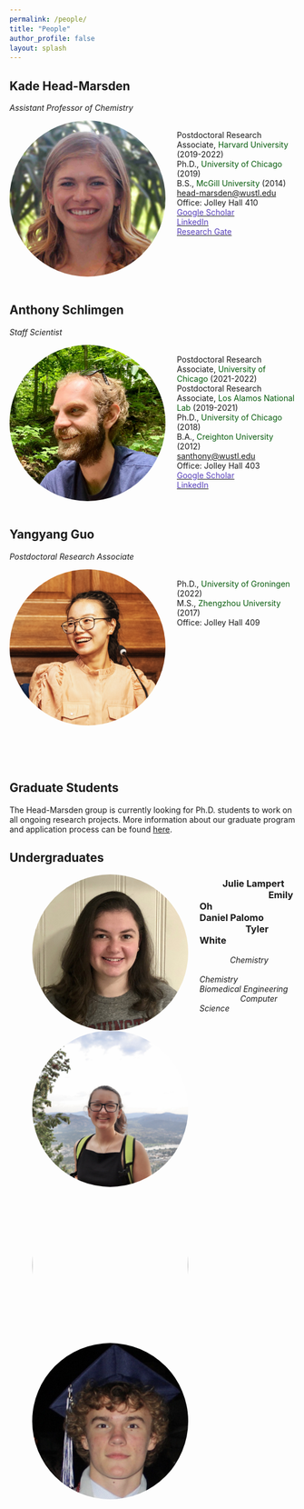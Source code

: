```yaml
---
permalink: /people/
title: "People"
author_profile: false
layout: splash
---
```

  


## Kade Head-Marsden  
*Assistant Professor of Chemistry*

<div class="column selected-category-label small-7 medium-9">
   <div id="image" class="label-image"> <img src="/assets/images/KHM.jpg" style = "object-fit: cover;                                 
  width: 275px;
  height: 275px;
  object-position: center 40%;
  float:left; border-radius:50%; margin: 0px 20px 0px 0px;"></div>
   <div id="category" class="label-category">
     <br> Postdoctoral Research Associate, <span style="color: #075c0d;">Harvard University</span> (2019-2022)  
     <br> Ph.D., <span style="color: #075c0d;">University of Chicago</span> (2019)  
     <br> B.S., <span style="color: #075c0d;">McGill University</span> (2014)  
     <br> <a href = "mailto: head-marsden@wustl.edu">head-marsden@wustl.edu</a>
     <br> Office: Jolley Hall 410 
     <br> <a href = "https://scholar.google.com/citations?user=b-ICXpQAAAAJ&hl=en"> <span style="color: #563fbaff;">Google Scholar</span> </a> 
     <br> <a href = "https://www.linkedin.com/in/kheadmarsden/"> <span style="color: #563fbaff;">LinkedIn</span> </a>  
     <br> <a href = "https://www.researchgate.net/profile/Kade-Head-Marsden"> <span style="color: #563fbaff;">Research Gate</span> </a> 
     </div>
</div>

<br />

## Anthony Schlimgen
*Staff Scientist*

<div class="column selected-category-label small-7 medium-9">
   <div id="image" class="label-image"> <img src="/assets/images/AWS.jpeg" style = "object-fit: cover;
  width: 275px;
  height: 275px;
  object-position: center 30%;
  float:left; border-radius:50%; margin: 0px 20px 0px 0px;">  </div>
   <div id="category" class="label-category">
     <br> Postdoctoral Research Associate, <span style="color: #075c0d;">University of Chicago</span> (2021-2022) 
     <br> Postdoctoral Research Associate, <span style="color: #075c0d;">Los Alamos National Lab</span> (2019-2021)
     <br> Ph.D., <span style="color: #075c0d;">University of Chicago</span> (2018) 
     <br> B.A., <span style="color: #075c0d;">Creighton University</span> (2012)  
     <br> <a href = "mailto: santhony@wustl.edu">santhony@wustl.edu</a>  
     <br> Office: Jolley Hall 403
     <br> <a href = "https://scholar.google.com/citations?user=FNTA_00AAAAJ&hl=en&oi=sra"> <span style="color: #563fbaff;">Google Scholar</span> </a> 
     <br> <a href = "https://www.linkedin.com/in/anthony-schlimgen-477649152/"> <span style="color: #563fbaff;">LinkedIn</span> </a>  
     </div>
</div>

<br />

## Yangyang Guo
*Postdoctoral Research Associate*

<div class="column selected-category-label small-7 medium-9">
   <div id="image" class="label-image"> <img src="/assets/images/YG.png" style = "object-fit: cover;
  width: 275px;
  height: 275px;
  object-position: center 30%;
  float:left; border-radius:50%; margin: 0px 20px 0px 0px;">  </div>
   <div id="category" class="label-category">
     <br> Ph.D., <span style="color: #075c0d;">University of Groningen</span> (2022) 
     <br> M.S., <span style="color: #075c0d;">Zhengzhou University</span> (2017)   
     <br> Office: Jolley Hall 409  
     </div>
</div>

<br />
<br />
<br />
<br />
  
## Graduate Students

The Head-Marsden group is currently looking for Ph.D. students to work on all ongoing research projects. More information about our graduate program and application process can be found <a href="https://chemistry.wustl.edu/graduate">here</a>. 

## Undergraduates

<figure class="quarter">
 <img src="/assets/images/JSL.jpg" width="100" style = "object-fit: cover;
  width: 275px;
  height: 275px;
  object-position: center 30%;
  float:left; border-radius:50%; margin: 0px 20px 0px 0px;" />

 <img src="/assets/images/EO.jpeg" width="100" style = "object-fit: cover;
  width: 275px;
  height: 275px;
  object-position: center 30%;
  float:left; border-radius:50%; margin: 0px 20px 0px 0px;" /> 
  
  <img src="/assets/images/DP.jpeg" width="100" style = "object-fit: cover;
  width: 275px;
  height: 275px;
  object-position: center 30%;
  float:left; border-radius:50%; margin: 0px 20px 0px 0px;" /> 
  
  <img src="/assets/images/TW.png" width="100" style = "object-fit: cover;
  width: 275px;
  height: 275px;
  object-position: center 30%;
  float:left; border-radius:50%; margin: 0px 20px 0px 0px;" />
</figure>

### &emsp; &emsp; Julie Lampert &emsp; &emsp; &emsp; &emsp; &emsp; &emsp; Emily Oh &emsp; &emsp; &emsp; &emsp; &emsp; &emsp; Daniel Palomo &emsp; &emsp; &emsp; &emsp; &emsp; &emsp;  Tyler White

 &emsp; &emsp; &emsp; *Chemistry* &emsp; &emsp; &emsp; &emsp; &emsp; &emsp; &emsp; &emsp;  *Chemistry* &emsp; &emsp; &emsp; &emsp; &emsp; *Biomedical Engineering*  &emsp; &emsp; &emsp; &emsp;  *Computer Science*






